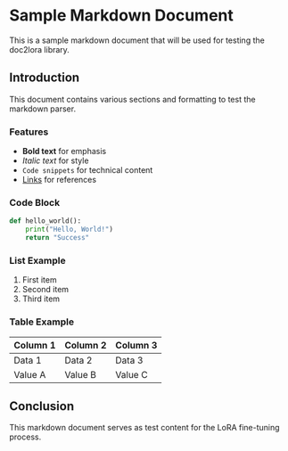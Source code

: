 # Sample Markdown Document

This is a sample markdown document that will be used for testing the doc2lora library.

## Introduction

This document contains various sections and formatting to test the markdown parser.

### Features

- **Bold text** for emphasis
- *Italic text* for style
- `Code snippets` for technical content
- [Links](https://example.com) for references

### Code Block

```python
def hello_world():
    print("Hello, World!")
    return "Success"
```

### List Example

1. First item
2. Second item
3. Third item

### Table Example

| Column 1 | Column 2 | Column 3 |
|----------|----------|----------|
| Data 1   | Data 2   | Data 3   |
| Value A  | Value B  | Value C  |

## Conclusion

This markdown document serves as test content for the LoRA fine-tuning process.
